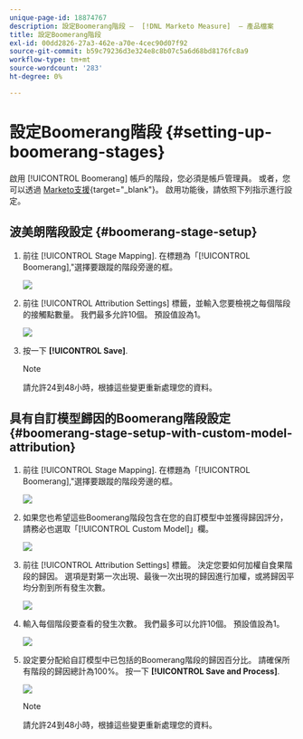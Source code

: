 ```yaml
---
unique-page-id: 18874767
description: 設定Boomerang階段 —  [!DNL Marketo Measure]  — 產品檔案
title: 設定Boomerang階段
exl-id: 00dd2826-27a3-462e-a70e-4cec90d07f92
source-git-commit: b59c79236d3e324e8c8b07c5a6d68bd8176fc8a9
workflow-type: tm+mt
source-wordcount: '283'
ht-degree: 0%

---
```


# 設定Boomerang階段 {#setting-up-boomerang-stages}

啟用 [!UICONTROL Boomerang] 帳戶的階段，您必須是帳戶管理員。 或者，您可以透過 [Marketo支援](https://nation.marketo.com/t5/support/ct-p/Support){target=&quot;_blank&quot;}。 啟用功能後，請依照下列指示進行設定。

## 波美朗階段設定 {#boomerang-stage-setup}

1. 前往 [!UICONTROL Stage Mapping]. 在標題為「[!UICONTROL Boomerang],&quot;選擇要跟蹤的階段旁邊的框。

   ![](assets/1-2.png)

1. 前往 [!UICONTROL Attribution Settings] 標籤，並輸入您要檢視之每個階段的接觸點數量。 我們最多允許10個。 預設值設為1。

   ![](assets/2-2.png)

1. 按一下 **[!UICONTROL Save]**.

   >[!NOTE]
   >
   >請允許24到48小時，根據這些變更重新處理您的資料。

## 具有自訂模型歸因的Boomerang階段設定 {#boomerang-stage-setup-with-custom-model-attribution}

1. 前往 [!UICONTROL Stage Mapping]. 在標題為「[!UICONTROL Boomerang],&quot;選擇要跟蹤的階段旁邊的框。

   ![](assets/3-1.png)

1. 如果您也希望這些Boomerang階段包含在您的自訂模型中並獲得歸因評分，請務必也選取「[!UICONTROL Custom Model]」欄。

   ![](assets/4-1.png)

1. 前往 [!UICONTROL Attribution Settings] 標籤。 決定您要如何加權自食果階段的歸因。 選項是對第一次出現、最後一次出現的歸因進行加權，或將歸因平均分割到所有發生次數。

   ![](assets/5-1.png)

1. 輸入每個階段要查看的發生次數。 我們最多可以允許10個。 預設值設為1。

   ![](assets/6-1.png)

1. 設定要分配給自訂模型中已包括的Boomerang階段的歸因百分比。 請確保所有階段的歸因總計為100%。 按一下 **[!UICONTROL Save and Process]**.

   ![](assets/7-1.png)

   >[!NOTE]
   >
   >請允許24到48小時，根據這些變更重新處理您的資料。
